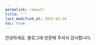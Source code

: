 ```yaml
---
permalink: /about/
title: " "
last_modified_at: 2025-03-24
toc: true
---
```


안녕하세요. 블로그에 방문해 주셔서 감사합니다.